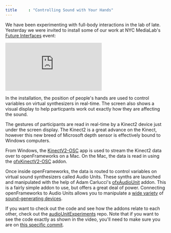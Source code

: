 ```yaml
---
title     : "Controlling Sound with Your Hands"
---
```

<p>We have been experimenting with full-body interactions in the lab of late. Yesterday we were invited to install some of our work at NYC MediaLab's <a href="http://www.nycmedialab.org/future-interfaces/">Future Interfaces</a> event:</p>

<div class="video">
	<iframe src="https://player.vimeo.com/video/112347647?color=ffffff" frameborder="0" webkitallowfullscreen mozallowfullscreen allowfullscreen></iframe>
</div>

<p>In the installation, the position of people's hands are used to control variables on virtual synthesizers in real-time. The screen also shows a visual display to help particpants work out exactly how they are affecting the sound.</p>

<!--excerpt-ends-->

<p>The gestures of participants are read in real-time by a Kinect2 device just under the screen display. The Kinect2 is a great advance on the Kinect, however this new breed of Microsoft depth sensor is effectively bound to Windows computers.</p>

<p>From Windows, the <a href="https://github.com/microcosm/KinectV2-OSC">KinectV2-OSC</a> app is used to stream the Kinect2 data over to openFrameworks on a Mac. On the Mac, the data is read in using the <a href="https://github.com/microcosm/ofxKinectV2-OSC">ofxKinectV2-OSC</a> addon.</p>

<p>Once inside openFrameworks, the data is routed to control variables on virtual sound synthesizers called Audio Units. These synths are launched and manipulated with the help of Adam Carlucci's <a href="https://github.com/admsyn/ofxAudioUnit">ofxAudioUnit</a> addon. This is a fairly simple addon to use, but offers a great deal of power. Connecting openFrameworks to Audio Units allows you to manipulate a <a href="http://music.tutsplus.com/articles/8-free-professional-quality-audio-unit-plug-ins-for-mac--audio-13292">wide variety</a> of <a href="http://logic-pro-expert.com/logic-pro-blog/2011/10/11/another-38-free-audio-unit-plugins-worth-checking-out.html">sound-generating devices</a>.</p>

<p>If you want to check out the code and see how the addons relate to each other, check out the <a href="https://github.com/microcosm/audioUnitExperiments/">audioUnitExperiments</a> repo. Note that if you want to see the code exactly as shown in the video, you'll need to make sure you are on <a href="https://github.com/microcosm/audioUnitExperiments/commit/7cad0a303191c1e79a6092cf8a799afe7773fa02">this specific commit</a>.</p>
